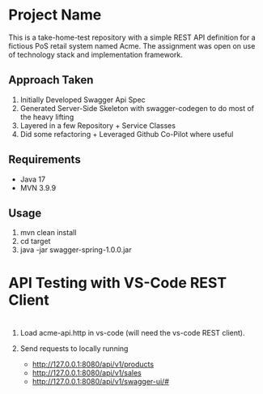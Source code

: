# Project Name

This is a take-home-test repository with a simple REST API definition for a fictious PoS retail system named Acme.  The assignment was open on use of technology stack and implementation framework.

## Approach Taken

1. Initially Developed Swagger Api Spec
2. Generated Server-Side Skeleton with swagger-codegen to do most of the heavy lifting
3. Layered in a few Repository + Service Classes
4. Did some refactoring + Leveraged Github Co-Pilot where useful

## Requirements

- Java 17
- MVN 3.9.9

## Usage

1. mvn clean install
2. cd target
3. java -jar swagger-spring-1.0.0.jar

##
#  API Testing with VS-Code REST Client 
# 

1.  Load acme-api.http in vs-code (will need the vs-code REST client).

2.  Send requests to locally running 
    - http://127.0.0.1:8080/api/v1/products
	- http://127.0.0.1:8080/api/v1/sales
	- http://127.0.0.1:8080/api/v1/swagger-ui/#

